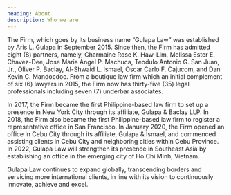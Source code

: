 ```yaml
---
heading: About
description: Who we are
---
```

The Firm, which goes by its business name “Gulapa Law” was established by Aris L. Gulapa in September 2015. Since then, the Firm has admitted eight (8) partners, namely, Charmaine Rose K. Haw-Lim, Melissa Ester E. Chavez-Dee, Jose Maria Angel P. Machuca, Teodulo Antonio G. San Juan, Jr., Oliver P. Baclay, Al-Shwaid L. Ismael, Oscar Carlo F. Cajucom, and Dan Kevin C. Mandocdoc. From a boutique law firm which an initial complement of six (6) lawyers in 2015, the Firm now has thirty-five (35) legal professionals including seven (7) underbar associates.

In 2017, the Firm became the first Philippine-based law firm to set up a presence in New York City through its affiliate, Gulapa & Baclay LLP. In 2018, the Firm also became the first Philippine-based law firm to register a representative office in San Francisco. In January 2020, the Firm opened an office in Cebu City through its affiliate, Gulapa & Ismael, and commenced assisting clients in Cebu City and neighboring cities within Cebu Province. In 2022, Gulapa Law will strengthen its presence in Southeast Asia by establishing an office in the emerging city of Ho Chi Minh, Vietnam.

Gulapa Law continues to expand globally, transcending borders and servicing more international clients, in line with its vision to continuously innovate, achieve and excel.